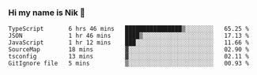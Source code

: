 ### Hi my name is Nik 👋

<!--
**NikDoe/NikDoe** is a ✨ _special_ ✨ repository because its `README.md` (this file) appears on your GitHub profile.

Here are some ideas to get you started:

- 🔭 I’m currently working on ...
- 🌱 I’m currently learning ...
- 👯 I’m looking to collaborate on ...
- 🤔 I’m looking for help with ...
- 💬 Ask me about ...
- 📫 How to reach me: ...
- 😄 Pronouns: ...
- ⚡ Fun fact: ...
-->

<!--START_SECTION:waka-->

```text
TypeScript       6 hrs 46 mins   ████████████████▒░░░░░░░░   65.25 %
JSON             1 hr 46 mins    ████▒░░░░░░░░░░░░░░░░░░░░   17.13 %
JavaScript       1 hr 12 mins    ███░░░░░░░░░░░░░░░░░░░░░░   11.66 %
SourceMap        18 mins         ▓░░░░░░░░░░░░░░░░░░░░░░░░   02.90 %
tsconfig         13 mins         ▓░░░░░░░░░░░░░░░░░░░░░░░░   02.11 %
GitIgnore file   5 mins          ▒░░░░░░░░░░░░░░░░░░░░░░░░   00.93 %
```

<!--END_SECTION:waka-->
